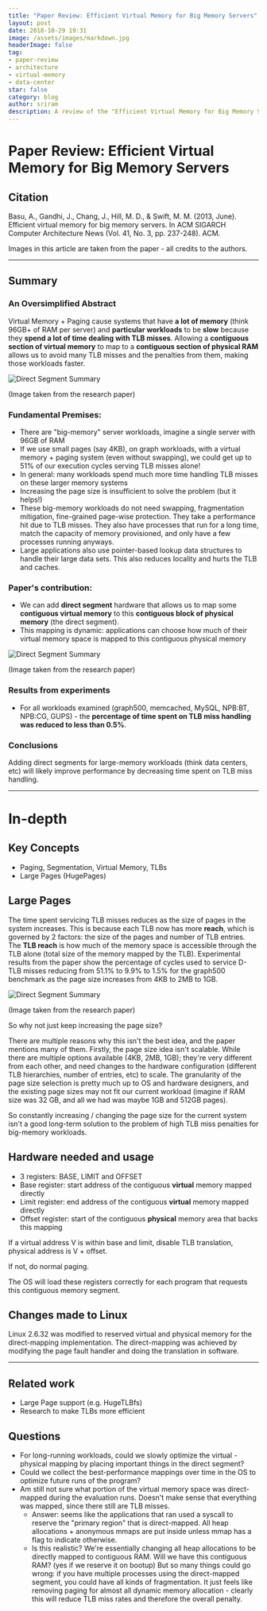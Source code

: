 ```yaml
---
title: "Paper Review: Efficient Virtual Memory for Big Memory Servers"
layout: post
date: 2018-10-29 19:31
image: /assets/images/markdown.jpg
headerImage: false
tag:
- paper-review
- architecture
- virtual-memory
- data-center
star: false
category: blog
author: sriram
description: A review of the "Efficient Virtual Memory for Big Memory Servers" paper by Basu, et al.
---
```


# Paper Review: Efficient Virtual Memory for Big Memory Servers
<!-- [What is Paper Review?](/about-paperreview) -->

## Citation
Basu, A., Gandhi, J., Chang, J., Hill, M. D., & Swift, M. M. (2013, June). Efficient virtual memory for big memory servers. In ACM SIGARCH Computer Architecture News (Vol. 41, No. 3, pp. 237-248). ACM.


Images in this article are taken from the paper - all credits to the authors.

--------------------------


## Summary 

### An Oversimplified Abstract
Virtual Memory + Paging cause systems that have **a lot of memory** (think 96GB+ of RAM per server) and **particular workloads** to be **slow** because they **spend a lot of time dealing with TLB misses**. Allowing a **contiguous section of virtual memory** to map to a **contiguous section of physical RAM** allows us to avoid many TLB misses and the penalties from them, making those workloads faster.  


![Direct Segment Summary](/assets/images/direct-segment.png)

(Image taken from the research paper)

### Fundamental Premises:
- There are "big-memory" server workloads, imagine a single server with 96GB of RAM
- If we use small pages (say 4KB), on graph workloads, with a virtual memory + paging system (even without swapping), we could get up to 51% of our execution cycles serving TLB misses alone!
- In general: many workloads spend much more time handling TLB misses on these larger memory systems
- Increasing the page size is insufficient to solve the problem (but it helps!)
- These big-memory workloads do not need swapping, fragmentation mitigation, fine-grained page-wise protection. They take a performance hit due to TLB misses. They also have processes that run for a long time, match the capacity of memory provisioned, and only have a few processes running anyways. 
- Large applications also use pointer-based lookup data structures to handle their large data sets. This also reduces locality and hurts the TLB and caches.


### Paper's contribution:
- We can add **direct segment** hardware that allows us to map some **contiguous virtual memory** to this **contiguous block of physical memory** (the direct segment). 
- This mapping is dynamic: applications can choose how much of their virtual memory space is mapped to this contiguous physical memory


![Direct Segment Summary](/assets/images/direct-segment.png)

(Image taken from the research paper)

### Results from experiments
- For all workloads examined (graph500, memcached, MySQL, NPB:BT, NPB:CG, GUPS) - the **percentage of time spent on TLB miss handling was reduced to less than 0.5%**. 

### Conclusions
Adding direct segments for large-memory workloads (think data centers, etc) will likely improve performance by decreasing time spent on TLB miss handling. 

---------------------------
# In-depth

## Key Concepts
- Paging, Segmentation, Virtual Memory, TLBs
- Large Pages (HugePages)

## Large Pages
The time spent servicing TLB misses reduces as the size of pages in the system increases. This is because each TLB now has more **reach**, which is governed by 2 factors: the size of the pages and number of TLB entries. The **TLB reach** is how much of the memory space is accessible through the TLB alone (total size of the memory mapped by the TLB). Experimental results from the paper show the percentage of cycles used to service D-TLB misses reducing from 51.1% to 9.9% to 1.5% for the graph500 benchmark as the page size increases from 4KB to 2MB to 1GB.


![Direct Segment Summary](/assets/images/tlb-miss-cost.png)

(Image taken from the research paper)

So why not just keep increasing the page size? 

There are multiple reasons why this isn't the best idea, and the paper mentions many of them. Firstly, the page size idea isn't scalable. While there are multiple options available (4KB, 2MB, 1GB); they're very different from each other, and need changes to the hardware configuration (different TLB hierarchies, number of entries, etc) to scale. The granularity of the page size selection is pretty much up to OS and hardware designers, and the existing page sizes may not fit our current workload (imagine if RAM size was 32 GB, and all we had was maybe 1GB and 512GB pages).

So constantly increasing / changing the page size for the current system isn't a good long-term solution to the problem of high TLB miss penalties for big-memory workloads.

## Hardware needed and usage
- 3 registers: BASE, LIMIT and OFFSET
- Base register: start address of the contiguous **virtual** memory mapped directly
- Limit register: end address of the contiguous **virtual** memory mapped directly
- Offset register: start of the contiguous **physical** memory area that backs this mapping

If a virtual address V is within base and limit, disable TLB translation, physical address is V + offset. 

If not, do normal paging.

The OS will load these registers correctly for each program that requests this contiguous memory segment.

## Changes made to Linux
Linux 2.6.32 was modified to reserved virtual and physical memory for the direct-mapping implementation. The direct-mapping was achieved by modifying the page fault handler and doing the translation in software.

-----------------------------

## Related work
- Large Page support (e.g. HugeTLBfs)
- Research to make TLBs more efficient


## Questions
- For long-running workloads, could we slowly optimize the virtual - physical mapping by placing important things in the direct segment?
- Could we collect the best-performance mappings over time in the OS to optimize future runs of the program?
- Am still not sure what portion of the virtual memory space was direct-mapped during the evaluation runs. Doesn't make sense that everything was mapped, since there still are TLB misses.
    - Answer: seems like the applications that ran used a syscall to reserve the "primary region" that is direct-mapped. All heap allocations + anonymous mmaps are put inside unless mmap has a flag to indicate otherwise.
    - Is this realistic? We're essentially changing all heap allocations to be directly mapped to contiguous RAM. Will we have this contiguous RAM? (yes if we reserve it on bootup) But so many things could go wrong: if you have multiple processes using the direct-mapped segment, you could have all kinds of fragmentation. It just feels like removing paging for almost all dynamic memory allocation - clearly this will reduce TLB miss rates and therefore the overall penalty.


